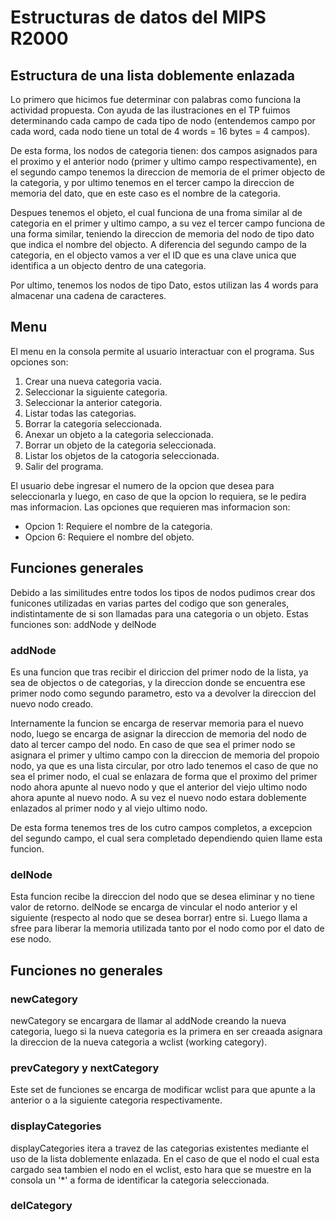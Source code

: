 # Estructuras de datos del MIPS R2000

## Estructura de una lista doblemente enlazada

Lo primero que hicimos fue determinar con palabras como funciona la actividad propuesta. Con ayuda de las ilustraciones en el TP fuimos determinando cada campo de cada tipo de nodo (entendemos campo por cada word, cada nodo tiene un total de 4 words = 16 bytes = 4 campos).

De esta forma, los nodos de categoria tienen: dos campos asignados para el proximo y el anterior nodo (primer y ultimo campo respectivamente), en el segundo campo tenemos la direccion de memoria de el primer objecto de la categoria, y por ultimo tenemos en el tercer campo la direccion de memoria del dato, que en este caso es el nombre de la categoria.

Despues tenemos el objeto, el cual funciona de una froma similar al de categoria en el primer y ultimo campo, a su vez el tercer campo funciona de una forma similar, teniendo la direccion de memoria del nodo de tipo dato que indica el nombre del objecto. A diferencia del segundo campo de la categoria, en el objecto vamos a ver el ID que es una clave unica que identifica a un objecto dentro de una categoria.

Por ultimo, tenemos los nodos de tipo Dato, estos utilizan las 4 words para almacenar una cadena de caracteres.

## Menu

El menu en la consola permite al usuario interactuar con el programa. Sus opciones son:

1. Crear una nueva categoria vacia.
2. Seleccionar la siguiente categoria.
3. Seleccionar la anterior categoria.
4. Listar todas las categorias.
5. Borrar la categoria seleccionada.
6. Anexar un objeto a la categoria seleccionada.
7. Borrar un objeto de la categoria seleccionada.
8. Listar los objetos de la catogoria seleccionada.
9. Salir del programa.

El usuario debe ingresar el numero de la opcion que desea para seleccionarla y luego, en caso de que la opcion lo requiera, se le pedira mas informacion. Las opciones que requieren mas informacion son:

-   Opcion 1: Requiere el nombre de la categoria.
-   Opcion 6: Requiere el nombre del objeto.

## Funciones generales

Debido a las similitudes entre todos los tipos de nodos pudimos crear dos funicones utilizadas en varias partes del codigo que son generales, indistintamente de si son llamadas para una categoria o un objeto. Estas funciones son: addNode y delNode

### addNode

Es una funcion que tras recibir el diriccion del primer nodo de la lista, ya sea de objectos o de categorias, y la direccion donde se encuentra ese primer nodo como segundo parametro, esto va a devolver la direccion del nuevo nodo creado.

Internamente la funcion se encarga de reservar memoria para el nuevo nodo, luego se encarga de asignar la direccion de memoria del nodo de dato al tercer campo del nodo. En caso de que sea el primer nodo se asignara el primer y ultimo campo con la direccion de memoria del propoio nodo, ya que es una lista circular, por otro lado tenemos el caso de que no sea el primer nodo, el cual se enlazara de forma que el proximo del primer nodo ahora apunte al nuevo nodo y que el anterior del viejo ultimo nodo ahora apunte al nuevo nodo. A su vez el nuevo nodo estara doblemente enlazados al primer nodo y al viejo ultimo nodo.

De esta forma tenemos tres de los cutro campos completos, a excepcion del segundo campo, el cual sera completado dependiendo quien llame esta funcion.

### delNode

Esta funcion recibe la direccion del nodo que se desea eliminar y no tiene valor de retorno. delNode se encarga de vincular el nodo anterior y el siguiente (respecto al nodo que se desea borrar) entre si. Luego llama a sfree para liberar la memoria utilizada tanto por el nodo como por el dato de ese nodo.

## Funciones no generales

### newCategory

newCategory se encargara de llamar al addNode creando la nueva categoria, luego si la nueva categoria es la primera en ser creaada asignara la direccion de la nueva categoria a wclist (working category).

### prevCategory y nextCategory

Este set de funciones se encarga de modificar wclist para que apunte a la anterior o a la siguiente categoria respectivamente.

### displayCategories

displayCategories itera a travez de las categorias existentes mediante el uso de la lista doblemente enlazada. En el caso de que el nodo el cual esta cargado sea tambien el nodo en el wclist, esto hara que se muestre en la consola un '\*' a forma de identificar la categoria seleccionada.

### delCategory
